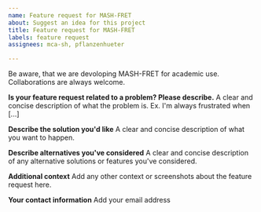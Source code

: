 ```yaml
---
name: Feature request for MASH-FRET
about: Suggest an idea for this project
title: Feature request for MASH-FRET
labels: feature request
assignees: mca-sh, pflanzenhueter

---
```


Be aware, that we are devoloping MASH-FRET for academic use. Collaborations are always welcome. 

**Is your feature request related to a problem? Please describe.**
A clear and concise description of what the problem is. Ex. I'm always frustrated when [...]

**Describe the solution you'd like**
A clear and concise description of what you want to happen.

**Describe alternatives you've considered**
A clear and concise description of any alternative solutions or features you've considered.

**Additional context**
Add any other context or screenshots about the feature request here.

**Your contact information**
Add your email address
